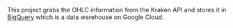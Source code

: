 This project grabs the OHLC information from the Kraken API and stores it in [BigQuery](https://cloud.google.com/bigquery) which is a data warehouse on Google Cloud.
